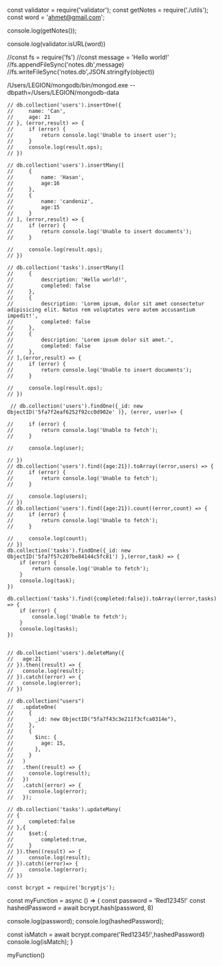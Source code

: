 const validator = require('validator');
const getNotes = require('./utils');
const word = 'ahmet@gmail.com';

console.log(getNotes());

console.log(validator.isURL(word))

//const fs = require('fs')
//const message = 'Hello world!'
//fs.appendFileSync('notes.db',message)
//fs.writeFileSync('notes.db',JSON.stringify(object))

/Users/LEGION/mongodb/bin/mongod.exe --dbpath=/Users/LEGION/mongodb-data



    // db.collection('users').insertOne({
    //     name: 'Can',
    //     age: 21
    // }, (error,result) => {
    //     if (error) {
    //         return console.log('Unable to insert user');
    //     }
    //     console.log(result.ops);
    // })

    // db.collection('users').insertMany([
    //     {
    //         name: 'Hasan',
    //         age:16
    //     },
    //     {
    //         name: 'candeniz',
    //         age:15
    //     }
    // ], (error,result) => {
    //     if (error) {
    //         return console.log('Unable to insert documents');
    //     }

    //     console.log(result.ops);
    // })

    // db.collection('tasks').insertMany([
    //     {
    //         description: 'Hello world!',
    //         completed: false
    //     },
    //     {
    //         description: 'Lorem ipsum, dolor sit amet consectetur adipisicing elit. Natus rem voluptates vero autem accusantium impedit!',
    //         completed: false
    //     },
    //     {
    //         description: 'Lorem ipsum dolor sit amet.',
    //         completed: false
    //     },
    // ],(error,result) => {
    //     if (error) {
    //         return console.log('Unable to insert documents');
    //     }

    //     console.log(result.ops);
    // })

     // db.collection('users').findOne({_id: new ObjectID('5fa7f2eaf6252f92cc0d902e' )}, (error, user)=> {

    //     if (error) {
    //         return console.log('Unable to fetch');
    //     }

    //     console.log(user);

    // })
    // db.collection('users').find({age:21}).toArray((error,users) => {
    //     if (error) {
    //         return console.log('Unable to fetch');
    //     }

    //     console.log(users);
    // })
    // db.collection('users').find({age:21}).count((error,count) => {
    //     if (error) {
    //         return console.log('Unable to fetch');
    //     }

    //     console.log(count);
    // })
    db.collection('tasks').findOne({_id: new ObjectID('5fa7f57c207be84144c5fc81') },(error,task) => {
        if (error) {
            return console.log('Unable to fetch');
        }
        console.log(task);
    })

    db.collection('tasks').find({completed:false}).toArray((error,tasks) => {
        if (error) {
            console.log('Unable to fetch');
        }
        console.log(tasks);
    })

    
    // db.collection('users').deleteMany({
    //   age:21
    // }).then((result) => {
    //   console.log(result);
    // }).catch((error) => {
    //   console.log(error);
    // })

    // db.collection("users")
    //   .updateOne(
    //     {
    //       _id: new ObjectID("5fa7f43c3e211f3cfca0314e"),
    //     },
    //     {
    //       $inc: {
    //         age: 15,
    //       },
    //     }
    //   )
    //   .then((result) => {
    //     console.log(result);
    //   })
    //   .catch((error) => {
    //     console.log(error);
    //   });

    // db.collection('tasks').updateMany(    
    // {
    //     completed:false
    // },{
    //     $set:{
    //         completed:true,
    //     }
    // }).then((result) => {
    //     console.log(result);
    // }).catch((error)=> {
    //     console.log(error);
    // })

    const bcrypt = require('bcryptjs');

const myFunction = async () => {
  const password = 'Red12345!'
  const hashedPassword = await bcrypt.hash(password, 8)

  console.log(password);
  console.log(hashedPassword);

  const isMatch = await bcrypt.compare('Red12345!',hashedPassword)
  console.log(isMatch);
}

myFunction()
